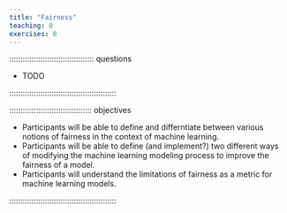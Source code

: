 ```yaml
---
title: "Fairness"
teaching: 0
exercises: 0
---
```


:::::::::::::::::::::::::::::::::::::: questions 

- TODO

::::::::::::::::::::::::::::::::::::::::::::::::

::::::::::::::::::::::::::::::::::::: objectives

- Participants will be able to define and differntiate between various notions of fairness in the context of machine learning. 
- Participants will be able to define (and implement?) two different ways of modifying the machine learning modeling process to improve the fairness of a model.
- Participants will understand the limitations of fairness as a metric for machine learning models.

::::::::::::::::::::::::::::::::::::::::::::::::
